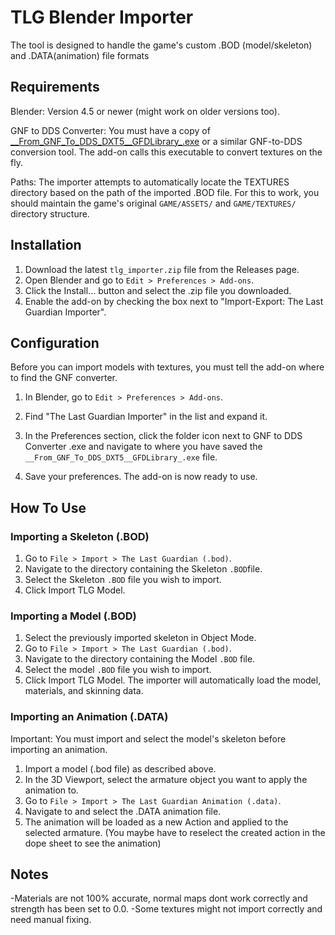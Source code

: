 
# TLG Blender Importer

The tool is designed to handle the game's custom .BOD (model/skeleton) and .DATA(animation) file formats


## Requirements

Blender: Version 4.5 or newer (might work on older versions too).

GNF to DDS Converter: You must have a copy of [\_\_From_GNF_To_DDS_DXT5__GFDLibrary_.exe](https://github.com/JADERLINK/ImageConvert/tree/main) or a similar GNF-to-DDS conversion tool. The add-on calls this executable to convert textures on the fly.

Paths: The importer attempts to automatically locate the TEXTURES directory based on the path of the imported .BOD file. For this to work, you should maintain the game's original `GAME/ASSETS/` and `GAME/TEXTURES/` directory structure.

## Installation

1. Download the latest `tlg_importer.zip` file from the Releases page.
2. Open Blender and go to `Edit > Preferences > Add-ons`.
3. Click the Install... button and select the .zip file you downloaded.
4. Enable the add-on by checking the box next to "Import-Export: The Last Guardian Importer".

## Configuration
Before you can import models with textures, you must tell the add-on where to find the GNF converter.

1. In Blender, go to `Edit > Preferences > Add-ons`.

2. Find "The Last Guardian Importer" in the list and expand it.

3. In the Preferences section, click the folder icon next to GNF to DDS Converter .exe and navigate to where you have saved the `__From_GNF_To_DDS_DXT5__GFDLibrary_.exe` file.

4. Save your preferences. The add-on is now ready to use.

## How To Use

### Importing a Skeleton (.BOD)
1. Go to `File > Import > The Last Guardian (.bod)`.
2. Navigate to the directory containing the Skeleton `.BOD`file.
3. Select the Skeleton `.BOD` file you wish to import.
4. Click Import TLG Model.

### Importing a Model (.BOD)
1. Select the previously imported skeleton in Object Mode.
2. Go to `File > Import > The Last Guardian (.bod)`.
3. Navigate to the directory containing the Model `.BOD` file.
4. Select the model `.BOD` file you wish to import.
5. Click Import TLG Model. The importer will automatically load the model, materials, and skinning data.

### Importing an Animation (.DATA)
Important: You must import and select the model's skeleton before importing an animation.

1. Import a model (.bod file) as described above.
2. In the 3D Viewport, select the armature object you want to apply the animation to.
3. Go to `File > Import > The Last Guardian Animation (.data)`.
4. Navigate to and select the .DATA animation file.
5. The animation will be loaded as a new Action and applied to the selected armature.
(You maybe have to reselect the created action in the dope sheet to see the animation)

## Notes
-Materials are not 100% accurate, normal maps dont work correctly and strength has been set to 0.0. 
-Some textures might not import correctly and need manual fixing. 
